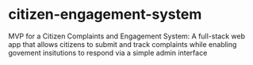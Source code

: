 # citizen-engagement-system
MVP for a Citizen Complaints and Engagement System: A full-stack web app that allows citizens to submit and track complaints while enabling govement insitutions to respond via a simple admin interface

